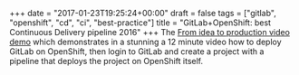 +++
date = "2017-01-23T19:25:24+00:00"
draft = false
tags = ["gitlab", "openshift", "cd", "ci", "best-practice"]
title = "GitLab+OpenShift: best Continuous Delivery pipeline 2016"
+++
The [From idea to production video demo](https://about.gitlab.com/handbook/sales/idea-to-production-demo/) which demonstrates in a stunning a 12 minute video how to deploy GitLab on OpenShift, then login to GitLab and create a project with a pipeline that deploys the project on OpenShift itself.